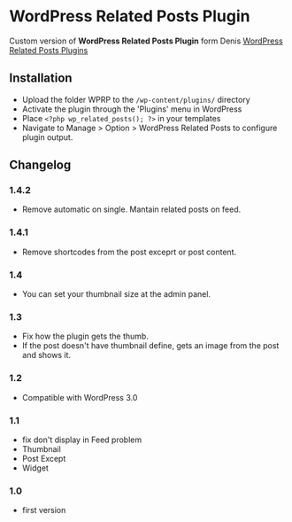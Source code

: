 # WordPress Related Posts Plugin #

Custom version of **WordPress Related Posts Plugin** form Denis [WordPress Related Posts Plugins](http://wordpress.org/extend/plugins/wordpress-23-related-posts-plugin/)

## Installation ##

* Upload the folder WPRP to the `/wp-content/plugins/` directory
* Activate the plugin through the 'Plugins' menu in WordPress
* Place `<?php wp_related_posts(); ?>` in your templates
* Navigate to Manage > Option > WordPress Related Posts to configure plugin output.

## Changelog ##

### 1.4.2 ###
* Remove automatic on single. Mantain related posts on feed.

### 1.4.1 ###
* Remove shortcodes from the post exceprt or post content.

### 1.4 ###
* You can set your thumbnail size at the admin panel.

### 1.3 ###
* Fix how the plugin gets the thumb.
* If the post doesn't have thumbnail define, gets an image from the post and shows it.

### 1.2 ###
* Compatible with WordPress 3.0

###  1.1 ###
* fix don't display in Feed problem
* Thumbnail
* Post Except
* Widget

### 1.0 ###
* first version